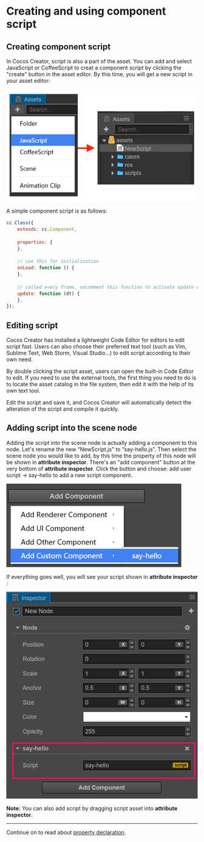 # Creating and using component script

## Creating component script

In Cocos Creator, script is also a part of the asset. You can add and select JavaScript or CoffeeScript to creat a component script
by clicking the "create" button in the asset editor. By this time, you will get a new script in your asset editor:

![create-script](assets/create-script.png)

A simple component script is as follows:

```javascript
cc.Class({
    extends: cc.Component,

    properties: {
    },

    // use this for initialization
    onLoad: function () {
    },

    // called every frame, uncomment this function to activate update callback
    update: function (dt) {
    },
});
```

## Editing script

Cocos Creator has installed a lightweight Code Editor for editors to edit script fast. Users can also choose
their preferred text tool (such as Vim, Sublime Text, Web Storm, Visual Studio...) to edit script according to their
own need.

By double clicking the script asset, users can open the built-in Code Editor to edit. If you need to use the external tools, the first thing you need to do is
to locate the asset catalog in the file system, then edit it with the help of its own text tool.

Edit the script and save it, and Cocos Creator will automatically detect the alteration of the script and compile it quickly.

## Adding script into the scene node

Adding the script into the scene node is actually adding a component to this node. Let's rename the new “NewScript.js” to
“say-hello.js”. Then select the scene node you would like to add, by this time the property of this node will be shown in **attribute inspector**.
There's an "add component" button at the very bottom of **attribute inspector**. Click the button and choose: add user script -> say-hello
to add a new script component.

![add-script](assets/add-script.png)

If everything goes well, you will see your script shown in **attribute inspector** :

![script-in-inspector](assets/script-in-inspector.png)

**Note:** You can also add script by dragging script asset into **attribute inspector**.


---

Continue on to read about [property declaration](properties.md).
